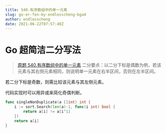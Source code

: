 ```yaml
---
title: 540.有序数组中的单一元素
slug: go-er-fen-by-endlesscheng-bga4
author: endlesscheng
date: 2021-06-22T07:57:40Z
---
```

# Go 超简洁二分写法
 
> [原题 540.有序数组中的单一元素](https://leetcode.cn/problems/single-element-in-a-sorted-array)
二分要点：以二分下标是偶数为例，若该元素与其右侧元素相同，则说明单一元素在右半区间，否则在左半区间。

若二分下标是奇数，则需比较该元素与其左侧元素。

代码实现时可以用异或来简化奇偶判断。

```go
func singleNonDuplicate(a []int) int {
    i := sort.Search(len(a)-1, func(i int) bool {
        return a[i] != a[i^1]
    })
    return a[i]
}
```

